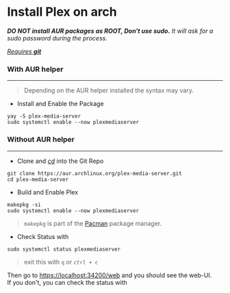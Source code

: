 # Install Plex on arch
***DO NOT install AUR packages as ROOT, Don't use sudo.** It will ask for a sudo password during the process.*  

<ins>*Requires **git***</ins>

### With AUR helper
---
>Depending on the AUR helper installed the syntax may vary.
- Install and Enable the Package
```
yay -S plex-media-server
sudo systemctl enable --now plexmediaserver
```
### Without AUR helper 
---
- Clone and [*cd*](https://man.archlinux.org/man/cd.1p) into the Git Repo
```
git clone https://aur.archlinux.org/plex-media-server.git
cd plex-media-server
```
- Build and Enable Plex
```
makepkg -si
sudo systemctl enable --now plexmediaserver
```
>`makepkg` is part of the [Pacman](https://wiki.archlinux.org/title/Pacman) package manager.
- Check Status with
```
sudo systemctl status plexmediaserver
```
>exit this with `q` or *`ctrl + c`* 

Then go to <ins>https://localhost:34200/web</ins> and you should see the web-UI.  
If you don't, you can check the status with
